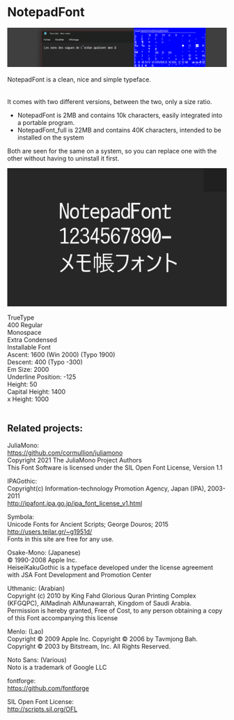 # NotepadFont

![NotepadFont](NotepadFont.png)
<br><br>
NotepadFont is a clean, nice and simple typeface.
<br><br><br>
It comes with two different versions, between the two, only a size ratio.
- NotepadFont is 2MB and contains 10k characters, easily integrated into a portable program.
- NotepadFont_full is 22MB and contains 40K characters, intended to be installed on the system

Both are seen for the same on a system, so you can replace one with the other without having to uninstall it first.

![NotepadFont](NotepadFont_Example.png)

TrueType  
400 Regular  
Monospace  
Extra Condensed  
Installable Font  
Ascent: 1600 (Win 2000) (Typo 1900)  
Descent: 400 (Typo -300)  
Em Size: 2000  
Underline Position: -125  
Height: 50  
Capital Height: 1400  
x Height: 1000  
<br>
## Related projects:

JuliaMono:  
https://github.com/cormullion/juliamono  
Copyright 2021 The JuliaMono Project Authors  
This Font Software is licensed under the SIL Open Font License, Version 1.1

IPAGothic:  
Copyright(c) Information-technology Promotion Agency, Japan (IPA), 2003-2011  
http://ipafont.ipa.go.jp/ipa_font_license_v1.html

Symbola:  
Unicode Fonts for Ancient Scripts; George Douros; 2015  
http://users.teilar.gr/~g1951d/  
Fonts in this site are free for any use.

Osake-Mono: (Japanese)  
© 1990-2008 Apple Inc.  
HeiseiKakuGothic is a typeface developed under the license agreement with JSA Font Development and Promotion Center

Uthmanic: (Arabian)  
Copyright (c) 2010 by King Fahd Glorious Quran Printing Complex (KFGQPC), AlMadinah AlMunawarrah, Kingdom of Saudi Arabia.  
Permission is hereby granted, Free of Cost, to any person obtaining a copy of this Font accompanying this license

Menlo: (Lao)  
Copyright © 2009 Apple Inc. Copyright ©  2006 by Tavmjong Bah. Copyright © 2003 by Bitstream, Inc. All Rights Reserved.

Noto Sans: (Various)  
Noto is a trademark of Google LLC

fontforge:  
https://github.com/fontforge

SIL Open Font License:  
http://scripts.sil.org/OFL
